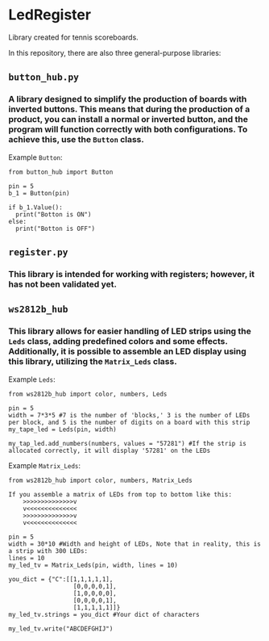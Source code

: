 # LedRegister

Library created for tennis scoreboards.

In this repository, there are also three general-purpose libraries:

## ```button_hub.py```

### A library designed to simplify the production of boards with inverted buttons. This means that during the production of a product, you can install a normal or inverted button, and the program will function correctly with both configurations. To achieve this, use the ```Button``` class.

Example ```Button```:
```
from button_hub import Button

pin = 5
b_1 = Button(pin)

if b_1.Value():
  print("Botton is ON")
else:
  print("Botton is OFF")
```

## ```register.py```

### This library is intended for working with registers; however, it has not been validated yet.

## ```ws2812b_hub```

### This library allows for easier handling of LED strips using the ```Leds``` class, adding predefined colors and some effects. Additionally, it is possible to assemble an LED display using this library, utilizing the ```Matrix_Leds``` class.

Example ```Leds```:
```
from ws2812b_hub import color, numbers, Leds
 
pin = 5
width = 7*3*5 #7 is the number of 'blocks,' 3 is the number of LEDs per block, and 5 is the number of digits on a board with this strip
my_tape_led = Leds(pin, width)

my_tap_led.add_numbers(numbers, values = "57281") #If the strip is allocated correctly, it will display '57281' on the LEDs
```

Example ```Matrix_Leds```:
```
from ws2812b_hub import color, numbers, Matrix_Leds

If you assemble a matrix of LEDs from top to bottom like this:
    >>>>>>>>>>>>>>v
    v<<<<<<<<<<<<<<
    >>>>>>>>>>>>>>v
    v<<<<<<<<<<<<<<
 
pin = 5
width = 30*10 #Width and height of LEDs, Note that in reality, this is a strip with 300 LEDs:
lines = 10
my_led_tv = Matrix_Leds(pin, width, lines = 10)

you_dict = {"C":[[1,1,1,1,1],
                  [0,0,0,0,1],
                  [1,0,0,0,0],
                  [0,0,0,0,1],
                  [1,1,1,1,1]]}
my_led_tv.strings = you_dict #Your dict of characters

my_led_tv.write("ABCDEFGHIJ")
```
